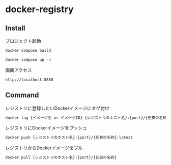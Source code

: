 # docker-registry

## Install

プロジェクト起動

```bash
docker compose build

docker compose up -d
```

画面アクセス

`http://localhost:8888`

## Command

レジストリに登録したいDockerイメージにタグ付け

```bash
docker tag {イメージ名 or イメージID} {レジストリのホスト名}:{port}/{任意の名称}
```

レジストリにDockerイメージをプッシュ

```bash
docker push {レジストリのホスト名}:{port}/{任意の名称}:latest
```

レジストリからDockerイメージをプル

```bash
docker pull {レジストリのホスト名}:{port}/{任意の名称}
```
